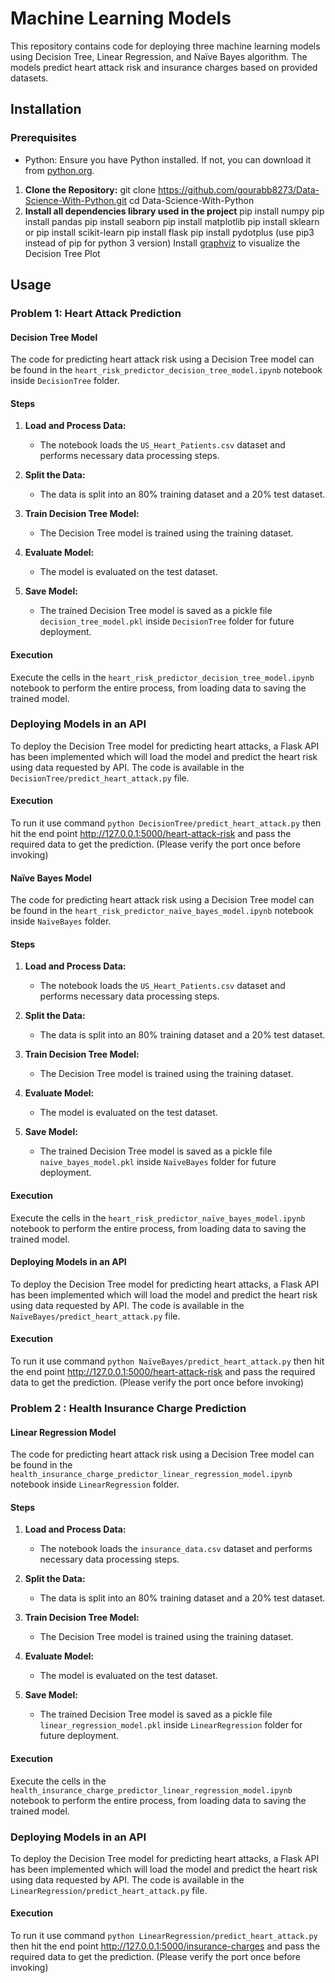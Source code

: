 # Machine Learning Models 

This repository contains code for deploying three machine learning models using Decision Tree, Linear Regression, and Naïve Bayes algorithm. The models predict heart attack risk and insurance charges based on provided datasets.

## Installation

### Prerequisites

- Python: Ensure you have Python installed. If not, you can download it from [python.org](https://www.python.org/downloads/).

1. **Clone the Repository:**
   git clone https://github.com/gourabb8273/Data-Science-With-Python.git
   cd Data-Science-With-Python
2. **Install all dependencies library used in the project**
   pip install numpy
   pip install pandas
   pip install seaborn
   pip install matplotlib
   pip install sklearn or pip install scikit-learn
   pip install flask
   pip install pydotplus
   (use pip3 instead of pip for python 3 version)
   Install [graphviz](https://graphviz.org/download/) to visualize the Decision Tree Plot
 
## Usage

### Problem 1: Heart Attack Prediction

#### Decision Tree Model

The code for predicting heart attack risk using a Decision Tree model can be found in the `heart_risk_predictor_decision_tree_model.ipynb` notebook inside `DecisionTree` folder.

#### Steps

1. **Load and Process Data:**
   - The notebook loads the `US_Heart_Patients.csv` dataset and performs necessary data processing steps.

2. **Split the Data:**
   - The data is split into an 80% training dataset and a 20% test dataset.

3. **Train Decision Tree Model:**
   - The Decision Tree model is trained using the training dataset.

4. **Evaluate Model:**
   - The model is evaluated on the test dataset.

5. **Save Model:**
   - The trained Decision Tree model is saved as a pickle file `decision_tree_model.pkl` inside `DecisionTree` folder for future deployment.
   
#### Execution

Execute the cells in the `heart_risk_predictor_decision_tree_model.ipynb` notebook to perform the entire process, from loading data to saving the trained model.

### Deploying Models in an API

To deploy the Decision Tree model for predicting heart attacks, a Flask API has been implemented which will load the model and predict the heart risk using data requested by API. The code is available in the `DecisionTree/predict_heart_attack.py` file.

#### Execution
To run it use command `python DecisionTree/predict_heart_attack.py`  then hit the end point http://127.0.0.1:5000/heart-attack-risk and pass the required data to get the prediction. (Please verify the port once before invoking)


#### Naïve Bayes Model

The code for predicting heart attack risk using a Decision Tree model can be found in the `heart_risk_predictor_naïve_bayes_model.ipynb` notebook inside `NaïveBayes` folder.

#### Steps

1. **Load and Process Data:**
   - The notebook loads the `US_Heart_Patients.csv` dataset and performs necessary data processing steps.

2. **Split the Data:**
   - The data is split into an 80% training dataset and a 20% test dataset.

3. **Train Decision Tree Model:**
   - The Decision Tree model is trained using the training dataset.

4. **Evaluate Model:**
   - The model is evaluated on the test dataset.

5. **Save Model:**
   - The trained Decision Tree model is saved as a pickle file `naive_bayes_model.pkl` inside `NaïveBayes` folder for future deployment.
   
#### Execution

Execute the cells in the `heart_risk_predictor_naïve_bayes_model.ipynb` notebook to perform the entire process, from loading data to saving the trained model.

#### Deploying Models in an API

To deploy the Decision Tree model for predicting heart attacks, a Flask API has been implemented which will load the model and predict the heart risk using data requested by API. The code is available in the `NaïveBayes/predict_heart_attack.py` file.

#### Execution
To run it use command `python NaïveBayes/predict_heart_attack.py` then hit the end point http://127.0.0.1:5000/heart-attack-risk and pass the required data to get the prediction. (Please verify the port once before invoking)



### Problem 2 : Health Insurance Charge Prediction

#### Linear Regression Model

The code for predicting heart attack risk using a Decision Tree model can be found in the `health_insurance_charge_predictor_linear_regression_model.ipynb` notebook inside `LinearRegression` folder.

#### Steps

1. **Load and Process Data:**
   - The notebook loads the `insurance_data.csv` dataset and performs necessary data processing steps.

2. **Split the Data:**
   - The data is split into an 80% training dataset and a 20% test dataset.

3. **Train Decision Tree Model:**
   - The Decision Tree model is trained using the training dataset.

4. **Evaluate Model:**
   - The model is evaluated on the test dataset.

5. **Save Model:**
   - The trained Decision Tree model is saved as a pickle file `linear_regression_model.pkl` inside `LinearRegression` folder for future deployment.
   
#### Execution

Execute the cells in the `health_insurance_charge_predictor_linear_regression_model.ipynb` notebook to perform the entire process, from loading data to saving the trained model.

### Deploying Models in an API

To deploy the Decision Tree model for predicting heart attacks, a Flask API has been implemented which will load the model and predict the heart risk using data requested by API. The code is available in the `LinearRegression/predict_heart_attack.py` file.

#### Execution
To run it use command `python LinearRegression/predict_heart_attack.py` then hit the end point http://127.0.0.1:5000/insurance-charges and pass the required data to get the prediction. (Please verify the port once before invoking)
